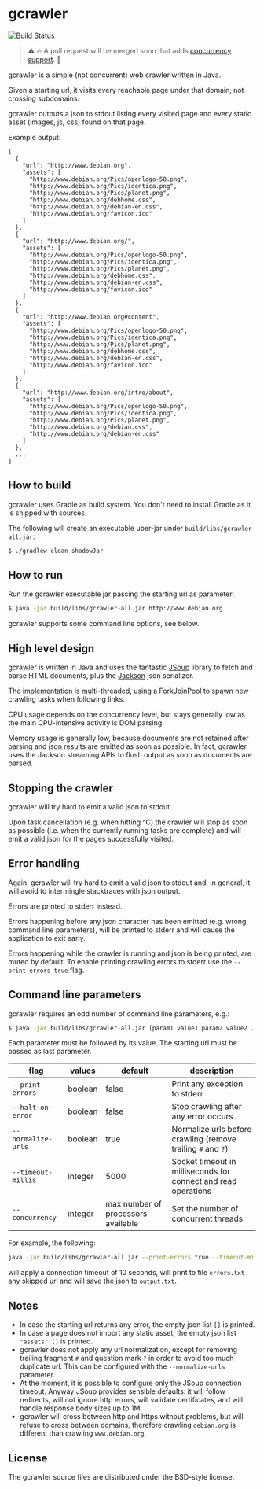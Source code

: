 gcrawler
===

[![Build Status](https://travis-ci.org/cristiangreco/gcrawler.svg?branch=master)](https://travis-ci.org/cristiangreco/gcrawler)

> :warning: :fire: A pull request will be merged soon that adds [concurrency support](https://github.com/cristiangreco/gcrawler/pull/1). :tada:

gcrawler is a simple (not concurrent) web crawler written in Java.

Given a starting url, it visits every reachable page under that domain, not crossing subdomains.

gcrawler outputs a json to stdout listing every visited page and every static asset (images, js, css) found on that page.

Example output:

```
[
  {
    "url": "http://www.debian.org",
    "assets": [
      "http://www.debian.org/Pics/openlogo-50.png",
      "http://www.debian.org/Pics/identica.png",
      "http://www.debian.org/Pics/planet.png",
      "http://www.debian.org/debhome.css",
      "http://www.debian.org/debian-en.css",
      "http://www.debian.org/favicon.ico"
    ]
  },
  {
    "url": "http://www.debian.org/",
    "assets": [
      "http://www.debian.org/Pics/openlogo-50.png",
      "http://www.debian.org/Pics/identica.png",
      "http://www.debian.org/Pics/planet.png",
      "http://www.debian.org/debhome.css",
      "http://www.debian.org/debian-en.css",
      "http://www.debian.org/favicon.ico"
    ]
  },
  {
    "url": "http://www.debian.org#content",
    "assets": [
      "http://www.debian.org/Pics/openlogo-50.png",
      "http://www.debian.org/Pics/identica.png",
      "http://www.debian.org/Pics/planet.png",
      "http://www.debian.org/debhome.css",
      "http://www.debian.org/debian-en.css",
      "http://www.debian.org/favicon.ico"
    ]
  },
  {
    "url": "http://www.debian.org/intro/about",
    "assets": [
      "http://www.debian.org/Pics/openlogo-50.png",
      "http://www.debian.org/Pics/identica.png",
      "http://www.debian.org/Pics/planet.png",
      "http://www.debian.org/debian.css",
      "http://www.debian.org/debian-en.css"
    ]
  },
  ...
]
```

## How to build

gcrawler uses Gradle as build system. You don't need to install Gradle as it is shipped with sources.

The following will create an executable uber-jar under `build/libs/gcrawler-all.jar`:

```sh
$ ./gradlew clean shadowJar
```

## How to run

Run the gcrawler executable jar passing the starting url as parameter:

```sh
$ java -jar build/libs/gcrawler-all.jar http://www.debian.org
```

gcrawler supports some command line options, see below.

## High level design

gcrawler is written in Java and uses the fantastic [JSoup](https://jsoup.org) library to fetch and parse HTML documents, plus the [Jackson](https://github.com/FasterXML/jackson) json serializer.

The implementation is multi-threaded, using a ForkJoinPool to spawn new crawling tasks when following links. 

CPU usage depends on the concurrency level, but stays generally low as the main CPU-intensive activity is DOM parsing.

Memory usage is generally low, because documents are not retained after parsing and json results are emitted as soon as possible. In fact, gcrawler uses the Jackson streaming APIs to flush output as soon as documents are parsed.

## Stopping the crawler

gcrawler will try hard to emit a valid json to stdout.

Upon task cancellation (e.g. when hitting ^C) the crawler will stop as soon as possible (i.e. when the currently running tasks are complete) and will emit a valid json for the pages successfully visited.

## Error handling

Again, gcrawler will try hard to emit a valid json to stdout and, in general, it will avoid to intermingle stacktraces with json output.

Errors are printed to stderr instead.
 
Errors happening before any json character has been emitted (e.g. wrong command line parameters), will be printed to stderr and will cause the application to exit early.

Errors happening while the crawler is running and json is being printed, are muted by default. To enable printing crawling errors to stderr use the `--print-errors true` flag. 

## Command line parameters

gcrawler requires an odd number of command line parameters, e.g.:

```sh
$ java -jar build/libs/gcrawler-all.jar [param1 value1 param2 value2 ...] <url>
```

Each parameter must be followed by its value. The starting url must be passed as last parameter.

flag | values | default | description
---- | ------ | ------- | -----------
`--print-errors` | boolean | false | Print any exception to stderr
`--halt-on-error` | boolean | false | Stop crawling after any error occurs
`--normalize-urls` | boolean | true | Normalize urls before crawling (remove trailing `#` and `?`) 
`--timeout-millis` | integer | 5000 | Socket timeout in milliseconds for connect and read operations
`--concurrency` | integer | max number of processors available | Set the number of concurrent threads

For example, the following:

```sh
java -jar build/libs/gcrawler-all.jar --print-errors true --timeout-millis 10000 www.debian.org 2>errors.txt >output.txt
```

will apply a connection timeout of 10 seconds, will print to file `errors.txt` any skipped url and will save the json to `output.txt`. 

## Notes

- In case the starting url returns any error, the empty json list `[]` is printed.
- In case a page does not import any static asset, the empty json list `"assets":[]` is printed.
- gcrawler does not apply any url normalization, except for removing trailing fragment `#` and question mark `?` in order to avoid too much duplicate url. This can be configured with the `--normalize-urls` parameter.
- At the moment, it is possible to configure only the JSoup connection timeout. Anyway JSoup provides sensible defaults: it will follow redirects, will not ignore http errors, will validate certificates, and will handle response body sizes up to 1M.
- gcrawler will cross between http and https without problems, but will refuse to cross between domains, therefore crawling `debian.org` is different than crawling `www.debian.org`. 

## License

The gcrawler source files are distributed under the BSD-style license.
